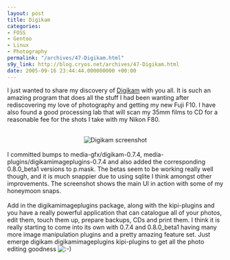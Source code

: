 ```yaml
---
layout: post
title: Digikam
categories:
- FOSS
- Gentoo
- Linux
- Photography
permalink: "/archives/47-Digikam.html"
s9y_link: http://blog.cryos.net/archives/47-Digikam.html
date: 2005-09-16 23:44:44.000000000 +00:00
---
```

I just wanted to share my discovery of <a href="http://www.digikam.org/">Digikam</a> with you all. It is such an amazing program that does all the stuff I had been wanting after rediscovering my love of photography and getting my new Fuji F10. I have also found a good processing lab that will scan my 35mm films to CD for a reasonable fee for the shots I take with my Nikon F80.<br />
<br />
<center><img src="http://blog.cryos.net/uploads/digikam-0.8.png" alt="Digikam screenshot" /></center><br />
I committed bumps to media-gfx/digikam-0.7.4, media-plugins/digikamimageplugins-0.7.4 and also added the corresponding 0.8.0_beta1 versions to p.mask. The betas seem to be working really well though, and it is much snappier due to using sqlite I think amongst other improvements. The screenshot shows the main UI in action with some of my honeymoon snaps.<br />
<br />
Add in the digikamimageplugins package, along with the kipi-plugins and you have a really powerful application that can catalogue all of your photos, edit them, touch them up, prepare backups, CDs and print them. I think it is really starting to come into its own with 0.7.4 and 0.8.0_beta1 having many more image manipulation plugins and a pretty amazing feature set. Just emerge digikam digikamimageplugins kipi-plugins to get all the photo editing goodness <img src="http://blog.cryos.net/templates/default/img/emoticons/smile.png" alt=":-)" style="display: inline; vertical-align: bottom;" class="emoticon" />
